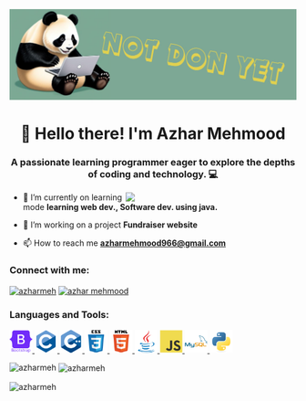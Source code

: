 ![logo](https://github.com/AzharMeh/AzharMeh/blob/main/Not%20don%20yet.jpg)
<h1 align="center">👋 Hello there! I'm Azhar Mehmood</h1>

<h3 align="center">A passionate learning programmer eager to explore the depths of coding and technology. 💻</h3>
<img src="https://media1.giphy.com/media/v1.Y2lkPTc5MGI3NjExeHdteGRvdG5ma3hpbW5mdHM1N3VvcTI4OG52bjB5czlwMnVqMHdjeSZlcD12MV9pbnRlcm5hbF9naWZfYnlfaWQmY3Q9Zw/GRVM7bxdn7yEFWTN6i/giphy.gif"width="300px" align="right" >

- 🔭 I’m currently on learning mode **learning web dev., Software dev. using java.**

- 👯 I’m working on a project **Fundraiser website**

- 📫 How to reach me **azharmehmood966@gmail.com**

<h3 align="left">Connect with me:</h3>
<p align="left">
<a href="https://codepen.io/azharmeh" target="blank"><img align="center" src="https://raw.githubusercontent.com/rahuldkjain/github-profile-readme-generator/master/src/images/icons/Social/codepen.svg" alt="azharmeh" height="30" width="40" /></a>
<a href="https://linkedin.com/in/meh-azhar-here/" target="blank"><img align="center" src="https://raw.githubusercontent.com/rahuldkjain/github-profile-readme-generator/master/src/images/icons/Social/linked-in-alt.svg" alt="azhar mehmood" height="30" width="40" /></a>
</p>

<h3 align="left">Languages and Tools:</h3>
<p align="left"> <a href="https://getbootstrap.com" target="_blank" rel="noreferrer"> <img src="https://raw.githubusercontent.com/devicons/devicon/master/icons/bootstrap/bootstrap-plain-wordmark.svg" alt="bootstrap" width="40" height="40"/> </a> <a href="https://www.cprogramming.com/" target="_blank" rel="noreferrer"> <img src="https://raw.githubusercontent.com/devicons/devicon/master/icons/c/c-original.svg" alt="c" width="40" height="40"/> </a> <a href="https://www.w3schools.com/cpp/" target="_blank" rel="noreferrer"> <img src="https://raw.githubusercontent.com/devicons/devicon/master/icons/cplusplus/cplusplus-original.svg" alt="cplusplus" width="40" height="40"/> </a> <a href="https://www.w3schools.com/css/" target="_blank" rel="noreferrer"> <img src="https://raw.githubusercontent.com/devicons/devicon/master/icons/css3/css3-original-wordmark.svg" alt="css3" width="40" height="40"/> </a> <a href="https://www.w3.org/html/" target="_blank" rel="noreferrer"> <img src="https://raw.githubusercontent.com/devicons/devicon/master/icons/html5/html5-original-wordmark.svg" alt="html5" width="40" height="40"/> </a> <a href="https://www.java.com" target="_blank" rel="noreferrer"> <img src="https://raw.githubusercontent.com/devicons/devicon/master/icons/java/java-original.svg" alt="java" width="40" height="40"/> </a> <a href="https://developer.mozilla.org/en-US/docs/Web/JavaScript" target="_blank" rel="noreferrer"> <img src="https://raw.githubusercontent.com/devicons/devicon/master/icons/javascript/javascript-original.svg" alt="javascript" width="40" height="40"/> </a> <a href="https://www.mysql.com/" target="_blank" rel="noreferrer"> <img src="https://raw.githubusercontent.com/devicons/devicon/master/icons/mysql/mysql-original-wordmark.svg" alt="mysql" width="40" height="40"/> </a> <a href="https://www.python.org" target="_blank" rel="noreferrer"> <img src="https://raw.githubusercontent.com/devicons/devicon/master/icons/python/python-original.svg" alt="python" width="40" height="40"/> </a> </p>

<p><img align="left" src="https://github-readme-stats.vercel.app/api/top-langs?username=azharmeh&show_icons=true&locale=en&layout=compact" alt="azharmeh" /></p>

<p>&nbsp;<img align="center" src="https://github-readme-stats.vercel.app/api?username=azharmeh&show_icons=true&locale=en" alt="azharmeh" /></p>

<p><img align="center" src="https://github-readme-streak-stats.herokuapp.com/?user=azharmeh&" alt="azharmeh" /></p>
